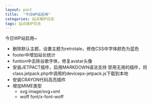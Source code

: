 ```yaml
---
layout: post
title:  "今日WP站启用"
categories: 站点维护日志
tags: 站点维护日志
---
```


今日WP站启用~


- 删除默认主题，设置主题为retrotale，修改CSS中字体颜色为蓝色
- footer中增加站长统计
- funtion中去除谷歌字体，修复avatar头像
- 安装JETPACT插件，启用MARKDOWN语法支持
禁用无用的插件，将class.jetpack.php中调用的devicepx-jetpack.js下载到本地
- 安装CRAYON代码高亮插件
- 增加MIME类型
	+ svg image/svg+xml
	+ woff font/x-font-woff
